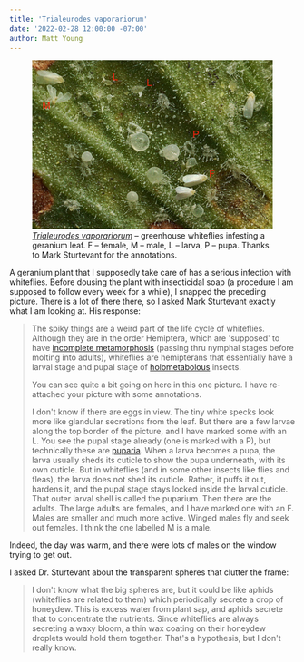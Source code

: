 ```yaml
---
title: 'Trialeurodes vaporariorum'
date: '2022-02-28 12:00:00 -07:00'
author: Matt Young
---
```


<figure>
<img src="/uploads/2022/DSC04847_Whiteflies_Crop_1_600.jpg" alt="whiteflies"/>
<figcaption>
<a href="https://en.wikipedia.org/wiki/Greenhouse_whitefly"><i>Trialeurodes vaporariorum</i></a> &ndash; greenhouse whiteflies infesting a geranium leaf. F &ndash; female, M &ndash; male, L &ndash; larva, P &ndash; pupa. Thanks to Mark Sturtevant for the annotations. 
</figcaption>
</figure>

A geranium plant that I supposedly take care of has a serious infection with whiteflies. Before dousing the plant with insecticidal soap (a procedure I am supposed to follow every week for a while), I snapped the preceding picture. There is a lot of there there, so I asked Mark Sturtevant exactly what I am looking at. His response:

<blockquote><p>The spiky things are a weird part of the life cycle of whiteflies. Although they are in the order Hemiptera, which are 'supposed' to have <a href="https://www.amentsoc.org/insects/glossary/terms/incomplete-metamorphosis/">incomplete metamorphosis</a> (passing thru nymphal stages before molting into adults), whiteflies are hemipterans that essentially have a larval stage and pupal stage of <a href="https://www.amentsoc.org/insects/glossary/terms/complete-metamorphosis/">holometabolous</a> insects.</p>

<p>You can see quite a bit going on here in this one picture. I have re-attached your picture with some annotations.</p> 

<p>I don't know if there are eggs in view. The tiny white specks look more like glandular secretions from the leaf. But there are a few larvae along the top border of the picture, and I have marked some with an L.  You see the pupal stage already (one is marked with a P), but technically these are <a href="https://www.amentsoc.org/insects/glossary/terms/puparium/">puparia</a>. When a larva becomes a pupa, the larva usually sheds its cuticle to show the pupa underneath, with its own cuticle. But in whiteflies (and in some other insects like flies and fleas), the larva does not shed its cuticle. Rather, it puffs it out, hardens it, and the pupal stage stays locked inside the larval cuticle. That outer larval shell is called the puparium. Then there are the adults. The large adults are females, and I have marked one with an F. Males are smaller and much more active. Winged males fly and seek out females. I think the one labelled M is a male.</p></blockquote>

Indeed, the day was warm, and there were lots of males on the window trying to get out.

I asked Dr. Sturtevant about the transparent spheres that clutter the frame:

<blockquote>I don't know what the big spheres are, but it could be like aphids (whiteflies are related to them) which periodically secrete a drop of honeydew. This is excess water from plant sap, and aphids secrete that to concentrate the nutrients. Since whiteflies are always secreting a waxy bloom, a thin wax coating on their honeydew droplets would hold them together. That's a hypothesis, but I don't really know. </blockquote>
